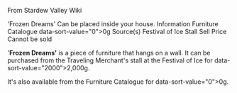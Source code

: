 From Stardew Valley Wiki

'Frozen Dreams' Can be placed inside your house. Information Furniture Catalogue data-sort-value="0"&gt;0g Source(s) Festival of Ice Stall Sell Price Cannot be sold

'**Frozen Dreams'** is a piece of furniture that hangs on a wall. It can be purchased from the Traveling Merchant's stall at the Festival of Ice for data-sort-value="2000"&gt;2,000g.

It's also available from the Furniture Catalogue for data-sort-value="0"&gt;0g.